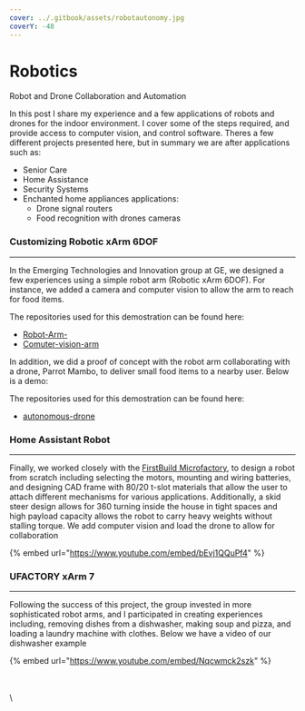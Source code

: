 ```yaml
---
cover: ../.gitbook/assets/robotautonomy.jpg
coverY: -48
---
```


# Robotics

Robot and Drone Collaboration and Automation

In this post I share my experience and a few applications of robots and drones for the indoor environment. I cover some of the steps required, and provide access to computer vision, and control software. Theres a few different projects presented here, but in summary we are after applications such as:

* Senior Care
* Home Assistance
* Security Systems
* Enchanted home appliances applications:
  * Drone signal routers
  * Food recognition with drones cameras

### Customizing Robotic xArm 6DOF

***

In the Emerging Technologies and Innovation group at GE, we designed a few experiences using a simple robot arm (Robotic xArm 6DOF). For instance, we added a camera and computer vision to allow the arm to reach for food items.&#x20;

The repositories used for this demostration can be found here:

* [Robot-Arm-](https://github.com/srinithish/Robotic-Hand-)
* [Comuter-vision-arm](https://github.com/srinithish/Smarttable)

In addition, we did a proof of concept with the robot arm collaborating with a drone, Parrot Mambo, to deliver small food items to a nearby user. Below is a demo:

The repositories used for this demostration can be found here:

* [autonomous-drone](https://github.com/jmhuer/DJITelloAutonomy2)

### Home Assistant Robot

***

Finally, we worked closely with the [FirstBuild Microfactory](https://firstbuild.com/), to design a robot from scratch including selecting the motors, mounting and wiring batteries, and designing CAD frame with 80/20 t-slot materials that allow the user to attach different mechanisms for various applications. Additionally, a skid steer design allows for 360 turning inside the house in tight spaces and high payload capacity allows the robot to carry heavy weights without stalling torque. We add computer vision and load the drone to allow for collaboration

{% embed url="https://www.youtube.com/embed/bEvj1QQuPf4" %}

### UFACTORY xArm 7

***

Following the success of this project, the group invested in more sophisticated robot arms, and I participated in creating experiences including, removing dishes from a dishwasher, making soup and pizza, and loading a laundry machine with clothes. Below we have a video of our dishwasher example

{% embed url="https://www.youtube.com/embed/Nqcwmck2szk" %}

\
\
\
